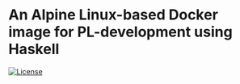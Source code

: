 # An Alpine Linux-based Docker image for PL-development using Haskell

[![License](https://img.shields.io/badge/License-Apache%202.0-blue.svg)](LICENSE.md)

